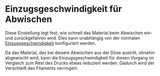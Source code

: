 Einzugsgeschwindigkeit für Abwischen
====
Diese Einstellung legt fest, wie schnell das Material beim Abwischen ein- und zurückgefahren wird. Dies kann unabhängig von der normalen [Einzugsgeschwindigkeit](../travel/retraction_speed.md) konfiguriert werden.

Da das Material, das bei diesem Abwischen aus der Düse austritt, ohnehin abgewischt wird, kann die Einzugsgeschwindigkeit für diesen Vorgang im Vergleich zum Rest des Drucks etwas reduziert werden. Dadurch wird der Verschleiß des Filaments verringert.